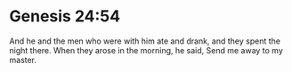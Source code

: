 # Genesis 24:54

And he and the men who were with him ate and drank, and they spent the night there. When they arose in the morning, he said, Send me away to my master.
